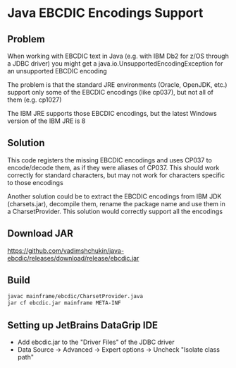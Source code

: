 # Java EBCDIC Encodings Support
## Problem
When working with EBCDIC text in Java (e.g. with IBM Db2 for z/OS through a JDBC driver) you might get a java.io.UnsupportedEncodingException for an unsupported EBCDIC encoding

The problem is that the standard JRE environments (Oracle, OpenJDK, etc.) support only some of the EBCDIC encodings (like cp037), but not all of them (e.g. cp1027)

The IBM JRE supports those EBCDIC encodings, but the latest Windows version of the IBM JRE is 8

## Solution
This code registers the missing EBCDIC encodings and uses CP037 to encode/decode them, as if they were aliases of CP037. This should work correctly for standard characters, but may not work for characters specific to those encodings

Another solution could be to extract the EBCDIC encodings from IBM JDK (charsets.jar), decompile them, rename the package name and use them in a CharsetProvider. This solution would correctly support all the encodings

## Download JAR
https://github.com/vadimshchukin/java-ebcdic/releases/download/release/ebcdic.jar

## Build
```bash
javac mainframe/ebcdic/CharsetProvider.java
jar cf ebcdic.jar mainframe META-INF
```

## Setting up JetBrains DataGrip IDE
- Add ebcdic.jar to the "Driver Files" of the JDBC driver
- Data Source → Advanced → Expert options → Uncheck "Isolate class path"
